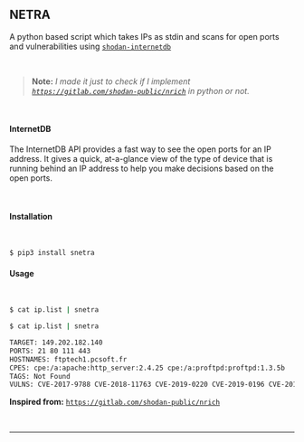 ## **NETRA**
A python based script which takes IPs as stdin and scans for open ports and vulnerabilities using [`shodan-internetdb`](https://internetdb.shodan.io/)

<br>

> **Note:** _I made it just to check if I implement [`https://gitlab.com/shodan-public/nrich`](https://gitlab.com/shodan-public/nrich) in python or not._

<br>

#### **InternetDB**
The InternetDB API provides a fast way to see the open ports for an IP address. It gives a quick, at-a-glance view of the type of device that is running behind an IP address to help you make decisions based on the open ports.

<br>

#### **Installation**
<br>

```bash
$ pip3 install snetra
```

#### **Usage**
<br>

```bash
$ cat ip.list | snetra
```

```bash
$ cat ip.list | snetra

TARGET: 149.202.182.140
PORTS: 21 80 111 443
HOSTNAMES: ftptech1.pcsoft.fr
CPES: cpe:/a:apache:http_server:2.4.25 cpe:/a:proftpd:proftpd:1.3.5b
TAGS: Not Found
VULNS: CVE-2017-9788 CVE-2018-11763 CVE-2019-0220 CVE-2019-0196 CVE-2019-12815 CVE-2017-3167 CVE-2017-15710 CVE-2017-9798 CVE-2018-17199 CVE-2017-7659 CVE-2017-3169 CVE-2019-0211 CVE-2017-15715 CVE-2019-0197 CVE-2018-1333 CVE-2017-7679 CVE-2018-1312 CVE-2017-7668 CVE-2018-1283
```

**Inspired from:** [`https://gitlab.com/shodan-public/nrich`](https://gitlab.com/shodan-public/nrich)


<br>

---